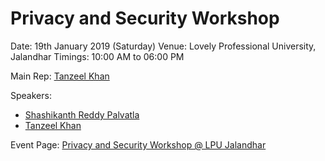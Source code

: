 # Privacy and Security Workshop
Date: 19th January 2019 (Saturday)
Venue: Lovely Professional University, Jalandhar
Timings: 10:00 AM to 06:00 PM

Main Rep: [Tanzeel Khan](https://mozillians.org/en-US/u/tanzeelkhan/)

Speakers: 
- [Shashikanth Reddy Palvatla](https://mozillians.org/en-US/u/shashikanth171/)
- [Tanzeel Khan](https://mozillians.org/en-US/u/tanzeelkhan/)

Event Page: [Privacy and Security Workshop @ LPU Jalandhar](https://reps.mozilla.org/e/privacy-and-security-workshop-lpu-jalandhar/)

